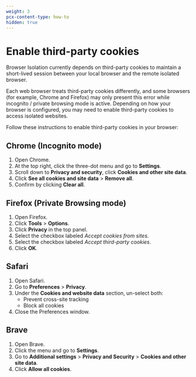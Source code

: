 ```yaml
---
weight: 3
pcx-content-type: how-to
hidden: true
---
```


# Enable third-party cookies

Browser Isolation currently depends on third-party cookies to maintain a short-lived session between your local browser and the remote isolated browser.

Each web browser treats third-party cookies differently, and some browsers (for example, Chrome and Firefox) may only present this error while incognito / private browsing mode is active. Depending on how your browser is configured, you may need to enable third-party cookies to access isolated websites.

Follow these instructions to enable third-party cookies in your browser:

## Chrome (Incognito mode)

1. Open Chrome.
1. At the top right, click the three-dot menu and go to **Settings**.
1. Scroll down to **Privacy and security**, click **Cookies and other site data**.
1. Click **See all cookies and site data** > **Remove all**.
1. Confirm by clicking **Clear all**.

## Firefox (Private Browsing mode)

1. Open Firefox.
1. Click **Tools** > **Options**.
1. Click **Privacy** in the top panel.
1. Select the checkbox labeled _Accept cookies from sites_.
1. Select the checkbox labeled _Accept third-party cookies_.
1. Click **OK**.

## Safari

1. Open Safari.
1. Go to **Preferences** > **Privacy**.
1. Under the **Cookies and website data** section, un-select both:
   - Prevent cross-site tracking
   - Block all cookies
1. Close the Preferences window.

## Brave

1. Open Brave.
1. Click the menu and go to **Settings**.
1. Go to **Additional settings** > **Privacy and Security** > **Cookies and other site data**.
1. Click **Allow all cookies**.
